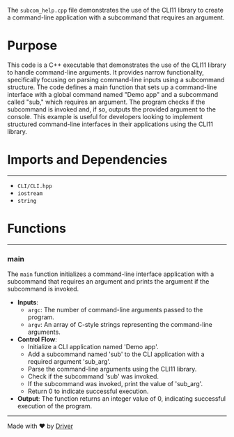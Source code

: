 <!--------------------------------------------------------------------------------->
<!-- IMPORTANT: This file is auto-generated by Driver (https://driver.ai). -------->
<!-- Manual edits may be overwritten on future commits. --------------------------->
<!--------------------------------------------------------------------------------->

The `subcom_help.cpp` file demonstrates the use of the CLI11 library to create a command-line application with a subcommand that requires an argument.

# Purpose
This code is a C++ executable that demonstrates the use of the CLI11 library to handle command-line arguments. It provides narrow functionality, specifically focusing on parsing command-line inputs using a subcommand structure. The code defines a main function that sets up a command-line interface with a global command named "Demo app" and a subcommand called "sub," which requires an argument. The program checks if the subcommand is invoked and, if so, outputs the provided argument to the console. This example is useful for developers looking to implement structured command-line interfaces in their applications using the CLI11 library.
# Imports and Dependencies

---
- `CLI/CLI.hpp`
- `iostream`
- `string`


# Functions

---
### main<!-- {{#callable:main}} -->
The `main` function initializes a command-line interface application with a subcommand that requires an argument and prints the argument if the subcommand is invoked.
- **Inputs**:
    - `argc`: The number of command-line arguments passed to the program.
    - `argv`: An array of C-style strings representing the command-line arguments.
- **Control Flow**:
    - Initialize a CLI application named 'Demo app'.
    - Add a subcommand named 'sub' to the CLI application with a required argument 'sub_arg'.
    - Parse the command-line arguments using the CLI11 library.
    - Check if the subcommand 'sub' was invoked.
    - If the subcommand was invoked, print the value of 'sub_arg'.
    - Return 0 to indicate successful execution.
- **Output**: The function returns an integer value of 0, indicating successful execution of the program.



---
Made with ❤️ by [Driver](https://www.driver.ai/)